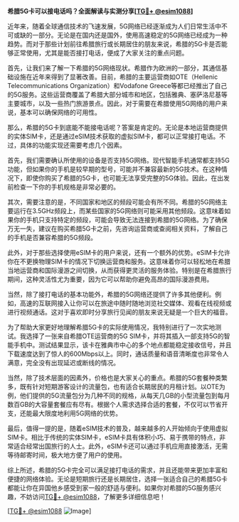 **希腊5G卡可以接电话吗？全面解读与实测分享[[TG💪+ @esim1088](https://t.me/s/esim1088)]**

近年来，随着全球通信技术的飞速发展，5G网络已经逐渐成为人们日常生活中不可或缺的一部分。无论是在国内还是国外，使用高速稳定的5G网络已经成为一种趋势。而对于那些计划前往希腊旅行或长期居住的朋友来说，希腊的5G卡是否能够正常使用，尤其是能否接打电话，便成了大家关注的重点问题。

首先，让我们来了解一下希腊的5G网络现状。希腊作为欧洲的一部分，其通信基础设施在近年来得到了显著改善。目前，希腊的主要运营商如OTE（Hellenic Telecommunications Organization）和Vodafone Greece等都已经推出了自己的5G服务。这些运营商覆盖了希腊大部分城市和地区，包括雅典、塞萨洛尼基等主要城市，以及一些热门旅游景点。因此，对于需要在希腊使用5G网络的用户来说，基本可以确保网络的可用性。

那么，希腊的5G卡到底能不能接电话呢？答案是肯定的。无论是本地运营商提供的实体SIM卡，还是通过eSIM技术获取的虚拟SIM卡，都可以正常接打电话。不过，具体的功能实现还需要考虑几个因素。

首先，我们需要确认所使用的设备是否支持5G网络。现代智能手机通常都支持5G功能，但如果你的手机是较早期的型号，可能并不兼容最新的5G技术。在这种情况下，即使你购买了希腊的5G卡，也可能无法享受完整的5G体验。因此，在出发前检查一下你的手机规格是非常必要的。

其次，需要注意的是，不同国家和地区的频段可能会有所不同。希腊的5G网络主要运行在3.5GHz频段上，而某些国家的5G网络则可能采用其他频段。这意味着如果你的手机只支持特定的频段，可能会导致无法连接到希腊的5G网络。为了确保万无一失，建议在购买希腊5G卡之前，先咨询运营商或查阅相关资料，了解自己的手机是否兼容希腊的5G频段。

此外，对于那些选择使用eSIM卡的用户来说，还有一个额外的优势。eSIM卡允许你在不更换物理SIM卡的情况下切换运营商和服务。这意味着你可以轻松地在希腊当地运营商和国际漫游之间切换，从而获得更灵活的服务体验。特别是在希腊旅行期间，这种灵活性尤为重要，因为它可以帮助你避免高昂的国际漫游费用。

当然，除了接打电话的基本功能外，希腊的5G网络还提供了许多其他便利。例如，高速的互联网接入让你可以在旅途中随时随地浏览社交媒体、观看在线视频或进行视频通话。这对于喜欢即时分享旅行见闻的朋友来说无疑是一个巨大的福音。

为了帮助大家更好地理解希腊5G卡的实际使用情况，我特别进行了一次实地测试。我选择了一张来自希腊OTE运营商的5G SIM卡，并将其插入一部支持5G的智能手机中。测试结果显示，该卡在雅典市中心的多个地点都能稳定接收信号，并且下载速度达到了惊人的600Mbps以上。同时，通话质量和语音清晰度也非常令人满意，完全没有出现延迟或断线的情况。

当然，除了技术层面的因素外，价格也是大家关心的重点。希腊的5G套餐种类繁多，既有针对短期游客设计的流量包，也有适合长期居民的月租计划。以OTE为例，他们提供的5G流量包分为几种不同的规格，从每天几GB的小型流量包到每月数百GB的大容量套餐应有尽有。根据个人需求选择合适的套餐，不仅可以节省开支，还能最大限度地利用5G网络的优势。

最后，值得一提的是，随着eSIM技术的普及，越来越多的人开始倾向于使用虚拟SIM卡。相比于传统的实体SIM卡，eSIM卡具有体积小巧、易于携带的特点，非常适合经常出国旅行的人士。此外，eSIM卡还可以通过手机应用直接激活，无需等待邮寄时间，极大地方便了用户的使用。

综上所述，希腊的5G卡完全可以满足接打电话的需求，并且还能带来更加丰富和便捷的网络体验。无论是短期旅行还是长期居住，选择一张适合自己的希腊5G卡都能让你在异国他乡感受到家一般的舒适与便利。如果你对希腊的5G服务感兴趣，不妨访问[TG💪+ @esim1088](https://t.me/s/esim1088)，了解更多详细信息吧！

[[TG💪+ @esim1088](https://t.me/s/esim1088) ![Image](https://i.postimg.cc/4NQfJmqS/Snipaste-2025-05-13-00-14-12.png)]